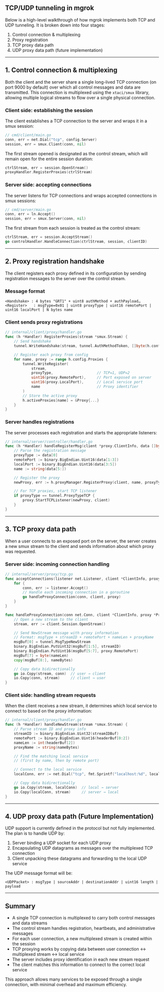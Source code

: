 ## TCP/UDP tunneling in mgrok

Below is a high-level walkthrough of how mgrok implements both TCP and UDP tunneling. It is broken down into four stages:

1. Control connection & multiplexing
2. Proxy registration
3. TCP proxy data path
4. UDP proxy data path (future implementation)

---

## 1. Control connection & multiplexing

Both the client and the server share a single long-lived TCP connection (on port 9000 by default) over which all control messages and data are transmitted. This connection is multiplexed using the `xtaci/smux` library, allowing multiple logical streams to flow over a single physical connection.

### Client side: establishing the session

The client establishes a TCP connection to the server and wraps it in a smux session:

```go
// cmd/client/main.go
conn, err = net.Dial("tcp", config.Server)
session, err = smux.Client(conn, nil)
```

The first stream opened is designated as the control stream, which will remain open for the entire session duration:

```go
ctrlStream, err = session.OpenStream()
proxyHandler.RegisterProxies(ctrlStream)
```

### Server side: accepting connections

The server listens for TCP connections and wraps accepted connections in smux sessions:

```go
// cmd/server/main.go
conn, err = ln.Accept()
session, err = smux.Server(conn, nil)
```

The first stream from each session is treated as the control stream:

```go
ctrlStream, err = session.AcceptStream()
go controlHandler.HandleConnection(ctrlStream, session, clientID)
```

---

## 2. Proxy registration handshake

The client registers each proxy defined in its configuration by sending registration messages to the server over the control stream.

### Message format

```
<Handshake> : 4 bytes "GRT1" + uint8 authMethod + authPayload…
<Register>   : msgType=0x01 | uint8 proxyType | uint16 remotePort | uint16 localPort | N bytes name
```

### Client sends proxy registrations

```go
// internal/client/proxy/handler.go
func (h *Handler) RegisterProxies(stream *smux.Stream) {
    // Send handshake
    tunnel.WriteHandshake(stream, tunnel.AuthMethodToken, []byte(h.config.Token))

    // Register each proxy from config
    for name, proxy := range h.config.Proxies {
        tunnel.WriteRegister(
            stream,
            proxyType,                    // TCP=1, UDP=2
            uint16(proxy.RemotePort),     // Port exposed on server
            uint16(proxy.LocalPort),      // Local service port
            name                          // Proxy identifier
        )
        // Store the active proxy
        h.activeProxies[name] = &Proxy{...}
    }
}
```

### Server handles registrations

The server processes each registration and starts the appropriate listeners:

```go
// internal/server/controller/handler.go
func (h *Handler) handleRegisterMsg(client *proxy.ClientInfo, data []byte) {
    // Parse the registration message
    proxyType := data[0]
    remotePort := binary.BigEndian.Uint16(data[1:3])
    localPort := binary.BigEndian.Uint16(data[3:5])
    name := string(data[5:])

    // Register the proxy
    newProxy, err := h.proxyManager.RegisterProxy(client, name, proxyType, remotePort, localPort)

    // For TCP proxies, start TCP listener
    if proxyType == tunnel.ProxyTypeTCP {
        proxy.StartTCPListener(newProxy, client)
    }
}
```

---

## 3. TCP proxy data path

When a user connects to an exposed port on the server, the server creates a new smux stream to the client and sends information about which proxy was requested.

### Server side: incoming connection handling

```go
// internal/server/proxy/tcp.go
func acceptConnections(listener net.Listener, client *ClientInfo, proxy *ProxyInfo) {
    for {
        conn, err := listener.Accept()
        // Handle each incoming connection in a goroutine
        go handleProxyConnection(conn, client, proxy)
    }
}

func handleProxyConnection(conn net.Conn, client *ClientInfo, proxy *ProxyInfo) {
    // Open a new stream to the client
    stream, err := client.Session.OpenStream()

    // Send NewStream message with proxy information
    // Format: msgType + streamID + remotePort + nameLen + proxyName
    msgBuf[0] = tunnel.MsgTypeNewStream
    binary.BigEndian.PutUint32(msgBuf[1:5], streamID)
    binary.BigEndian.PutUint16(msgBuf[5:7], proxy.RemotePort)
    msgBuf[7] = byte(nameLen)
    copy(msgBuf[8:], nameBytes)

    // Copy data bidirectionally
    go io.Copy(stream, conn)  // user → client
    io.Copy(conn, stream)     // client → user
}
```

### Client side: handling stream requests

When the client receives a new stream, it determines which local service to connect to based on the proxy information:

```go
// internal/client/proxy/handler.go
func (h *Handler) handleNewStream(stream *smux.Stream) {
    // Parse stream ID and proxy info
    streamID := binary.BigEndian.Uint32(streamIDBuf)
    remotePort := binary.BigEndian.Uint16(headerBuf[0:2])
    nameLen := int(headerBuf[2])
    proxyName := string(nameBytes)

    // Find the matching local service
    // (first by name, then by remote port)

    // Connect to the local service
    localConn, err := net.Dial("tcp", fmt.Sprintf("localhost:%d", localPort))

    // Copy data bidirectionally
    go io.Copy(stream, localConn)  // local → server
    io.Copy(localConn, stream)     // server → local
}
```

---

## 4. UDP proxy data path (Future Implementation)

UDP support is currently defined in the protocol but not fully implemented. The plan is to handle UDP by:

1. Server binding a UDP socket for each UDP proxy
2. Encapsulating UDP datagrams as messages over the multiplexed TCP connection
3. Client unpacking these datagrams and forwarding to the local UDP service

The UDP message format will be:

```
<UDPPacket> : msgType | sourceAddr | destinationAddr | uint16 length | payload
```

---

## Summary

- A single TCP connection is multiplexed to carry both control messages and data streams
- The control stream handles registration, heartbeats, and administrative messages
- For each user connection, a new multiplexed stream is created within the session
- TCP proxying works by copying data between user connection ↔ multiplexed stream ↔ local service
- The server includes proxy identification in each new stream request
- The client matches this information to connect to the correct local service

This approach allows many services to be exposed through a single connection, with minimal overhead and maximum efficiency.
